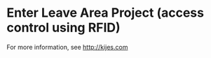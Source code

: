 Enter Leave Area Project (access control using RFID)
====================================================

For more information, see http://kijes.com
